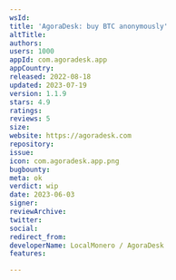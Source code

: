 ```yaml
---
wsId: 
title: 'AgoraDesk: buy BTC anonymously'
altTitle: 
authors: 
users: 1000
appId: com.agoradesk.app
appCountry: 
released: 2022-08-18
updated: 2023-07-19
version: 1.1.9
stars: 4.9
ratings: 
reviews: 5
size: 
website: https://agoradesk.com
repository: 
issue: 
icon: com.agoradesk.app.png
bugbounty: 
meta: ok
verdict: wip
date: 2023-06-03
signer: 
reviewArchive: 
twitter: 
social: 
redirect_from: 
developerName: LocalMonero / AgoraDesk
features: 

---
```


